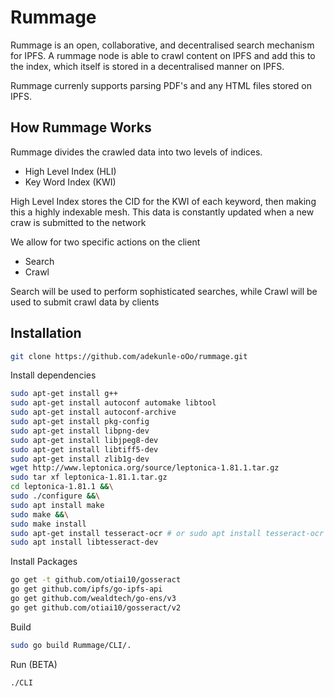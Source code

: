 # Rummage

Rummage is an open, collaborative, and decentralised search mechanism for IPFS. A rummage node is able to crawl content on IPFS and add this to the index, which itself is stored in a decentralised manner on IPFS.

Rummage currenly supports parsing PDF's and any HTML files stored on IPFS.

## How Rummage Works

Rummage divides the crawled data into two levels of indices.

- High Level Index (HLI)
- Key Word Index (KWI)

High Level Index stores the CID for the KWI of each keyword, then making this a highly indexable mesh. This data is constantly updated when a new craw is submitted to the network

We allow for two specific actions on the client

- Search
- Crawl

Search will be used to perform sophisticated searches, while Crawl will be used to submit crawl data by clients

## Installation

```bash
git clone https://github.com/adekunle-oOo/rummage.git
```

Install dependencies

```bash
sudo apt-get install g++
sudo apt-get install autoconf automake libtool
sudo apt-get install autoconf-archive
sudo apt-get install pkg-config
sudo apt-get install libpng-dev
sudo apt-get install libjpeg8-dev
sudo apt-get install libtiff5-dev
sudo apt-get install zlib1g-dev
wget http://www.leptonica.org/source/leptonica-1.81.1.tar.gz
sudo tar xf leptonica-1.81.1.tar.gz
cd leptonica-1.81.1 &&\
sudo ./configure &&\
sudo apt install make
sudo make &&\
sudo make install
sudo apt-get install tesseract-ocr # or sudo apt install tesseract-ocr
sudo apt install libtesseract-dev
```

Install Packages

```bash
go get -t github.com/otiai10/gosseract
go get github.com/ipfs/go-ipfs-api
go get github.com/wealdtech/go-ens/v3
go get github.com/otiai10/gosseract/v2
```

Build

```bash
sudo go build Rummage/CLI/.
```

Run (BETA)

```bash
./CLI
```
